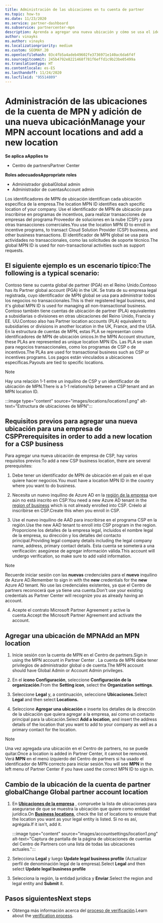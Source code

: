 ```yaml
---
title: Administración de las ubicaciones en tu cuenta de partner
ms.topic: how-to
ms.date: 11/23/2020
ms.service: partner-dashboard
ms.subservice: partnercenter-mpn
description: Aprenda a agregar una nueva ubicación y cómo se usa el identificador de MPN de ubicación en programas de incentivos, empresas de CSP, suscripciones y otras transacciones.
author: vinayks
ms.author: vinayks
ms.localizationpriority: medium
ms.custom: SEOMAY.20
ms.openlocfilehash: 03c4fb5a4adeb49602fe3736971e140ac6da6f4f
ms.sourcegitcommit: 245b4792e8221468f781f6effd1c9b23be05499a
ms.translationtype: HT
ms.contentlocale: es-ES
ms.lasthandoff: 11/24/2020
ms.locfileid: "95514809"
---
```

# <a name="manage-your-mpn-account-locations-and-add-a-new-location"></a><span data-ttu-id="f5c85-103">Administración de las ubicaciones de la cuenta de MPN y adición de una nueva ubicación</span><span class="sxs-lookup"><span data-stu-id="f5c85-103">Manage your MPN account locations and add a new location</span></span>

<span data-ttu-id="f5c85-104">**Se aplica a**</span><span class="sxs-lookup"><span data-stu-id="f5c85-104">**Applies to**</span></span>

- <span data-ttu-id="f5c85-105">Centro de partners</span><span class="sxs-lookup"><span data-stu-id="f5c85-105">Partner Center</span></span>

<span data-ttu-id="f5c85-106">**Roles adecuados**</span><span class="sxs-lookup"><span data-stu-id="f5c85-106">**Appropriate roles**</span></span>

- <span data-ttu-id="f5c85-107">Administrador global</span><span class="sxs-lookup"><span data-stu-id="f5c85-107">Global admin</span></span>
- <span data-ttu-id="f5c85-108">Administrador de cuentas</span><span class="sxs-lookup"><span data-stu-id="f5c85-108">Account admin</span></span>

<span data-ttu-id="f5c85-109">Los identificadores de MPN de ubicación identifican cada ubicación específica de la empresa.</span><span class="sxs-lookup"><span data-stu-id="f5c85-109">The location MPN ID identifies each specific location of your company.</span></span> <span data-ttu-id="f5c85-110">Use el identificador de MPN de ubicación para inscribirse en programas de incentivos, para realizar transacciones de empresas del programa Proveedor de soluciones en la nube (CSP) y para otras transacciones comerciales.</span><span class="sxs-lookup"><span data-stu-id="f5c85-110">You use the location MPN ID to enroll in incentive programs, to transact Cloud Solution Provider (CSP) business, and other business transactions.</span></span> <span data-ttu-id="f5c85-111">El identificador de MPN global se usa para actividades no transaccionales, como las solicitudes de soporte técnico.</span><span class="sxs-lookup"><span data-stu-id="f5c85-111">The global MPN ID is used for non-transactional activities such as support requests.</span></span>

## <a name="the-following-is-a-typical-scenario"></a><span data-ttu-id="f5c85-112">El siguiente ejemplo es un escenario típico:</span><span class="sxs-lookup"><span data-stu-id="f5c85-112">The following is a typical scenario:</span></span>

<span data-ttu-id="f5c85-113">Contoso tiene su cuenta global de partner (PGA) en el Reino Unido.</span><span class="sxs-lookup"><span data-stu-id="f5c85-113">Contoso has its Partner global account (PGA) in the UK.</span></span> <span data-ttu-id="f5c85-114">Se trata de su empresa legal registrada, cuyo identificador de MPN global se usa para administrar todos los negocios no transaccionales.</span><span class="sxs-lookup"><span data-stu-id="f5c85-114">This is their registered legal business, and it's global MPN ID is used for managing all non-transactional business.</span></span> <span data-ttu-id="f5c85-115">Contoso también tiene cuentas de ubicación de partner (PLA) equivalentes a subsidiarias o divisiones en otras ubicaciones del Reino Unido, Francia y EE. UU.</span><span class="sxs-lookup"><span data-stu-id="f5c85-115">Contoso also has Partner location accounts (PLA) equivalent to subsidiaries or divisions in another location in the UK, France, and the USA.</span></span> <span data-ttu-id="f5c85-116">En la estructura de cuentas de MPN, estas PLA se representan como identificadores de MPN de ubicación únicos.</span><span class="sxs-lookup"><span data-stu-id="f5c85-116">In the MPN Account structure, these PLAs are represented as unique location MPN IDs.</span></span> <span data-ttu-id="f5c85-117">Las PLA se usan para negocios transaccionales, como los programas de CSP o de incentivos.</span><span class="sxs-lookup"><span data-stu-id="f5c85-117">The PLAs are used for transactional business such as CSP or incentives programs.</span></span> <span data-ttu-id="f5c85-118">Los pagos están vinculados a ubicaciones específicas.</span><span class="sxs-lookup"><span data-stu-id="f5c85-118">Payouts are tied to specific locations.</span></span> 

>[!NOTE]
><span data-ttu-id="f5c85-119">Hay una relación 1-1 entre un inquilino de CSP y un identificador de ubicación de MPN.</span><span class="sxs-lookup"><span data-stu-id="f5c85-119">There is a 1-1 relationship between a CSP tenant and an MPN location ID.</span></span>

:::image type="content" source="images/locations/locations1.png" alt-text="Estructura de ubicaciones de MPN":::

## <a name="prerequisites-in-order-to-add-a-new-location-for-a-csp-business"></a><span data-ttu-id="f5c85-121">Requisitos previos para agregar una nueva ubicación para una empresa de CSP</span><span class="sxs-lookup"><span data-stu-id="f5c85-121">Prerequisites in order to add a new location for a CSP business</span></span>

<span data-ttu-id="f5c85-122">Para agregar una nueva ubicación de empresa de CSP, hay varios requisitos previos:</span><span class="sxs-lookup"><span data-stu-id="f5c85-122">To add a new CSP business location, there are several prerequisites:</span></span>

1. <span data-ttu-id="f5c85-123">Debe tener un identificador de MPN de ubicación en el país en el que quiere hacer negocios.</span><span class="sxs-lookup"><span data-stu-id="f5c85-123">You must have a location MPN ID in the country where you want to do business.</span></span>

1. <span data-ttu-id="f5c85-124">Necesita un nuevo inquilino de Azure AD en la [región de la empresa](regional-authorization-overview.md) que aún no está inscrito en CSP.</span><span class="sxs-lookup"><span data-stu-id="f5c85-124">You need a new Azure AD tenant in the [region of business](regional-authorization-overview.md) which is not already enrolled into CSP.</span></span> <span data-ttu-id="f5c85-125">Créelo al inscribirse en CSP.</span><span class="sxs-lookup"><span data-stu-id="f5c85-125">Create this when you enroll in CSP.</span></span>
 
3. <span data-ttu-id="f5c85-126">Use el nuevo inquilino de AAD para inscribirse en el programa CSP en la región.</span><span class="sxs-lookup"><span data-stu-id="f5c85-126">Use the new AAD tenant to enroll into CSP program in the region.</span></span>
<span data-ttu-id="f5c85-127">Proporcione los detalles de la empresa legal, incluidos el nombre legal de la empresa, su dirección y los detalles del contacto principal.</span><span class="sxs-lookup"><span data-stu-id="f5c85-127">Providing legal company details including the legal company name, address, primary contact details.</span></span> <span data-ttu-id="f5c85-128">Esta cuenta se someterá a una verificación: asegúrese de agregar información válida.</span><span class="sxs-lookup"><span data-stu-id="f5c85-128">This account will undergo verification, so make sure to add valid information.</span></span>

>[!NOTE] 
 ><span data-ttu-id="f5c85-129">Recuerde iniciar sesión con las **nuevas** credenciales para el **nuevo** inquilino de Azure AD.</span><span class="sxs-lookup"><span data-stu-id="f5c85-129">Remember to sign in with the **new** credentials for the **new** Azure AD tenant.</span></span> <span data-ttu-id="f5c85-130">No use las credenciales existentes, ya que el Centro de partners reconocerá que ya tiene una cuenta.</span><span class="sxs-lookup"><span data-stu-id="f5c85-130">Don't use your existing credentials as Partner Center will recognize you as already having an account.</span></span>

4. <span data-ttu-id="f5c85-131">Acepte el contrato Microsoft Partner Agreement y active la cuenta.</span><span class="sxs-lookup"><span data-stu-id="f5c85-131">Accept the Microsoft Partner Agreement and activate the account.</span></span>

## <a name="add-an-mpn-location"></a><span data-ttu-id="f5c85-132">Agregar una ubicación de MPN</span><span class="sxs-lookup"><span data-stu-id="f5c85-132">Add an MPN location</span></span>

1. <span data-ttu-id="f5c85-133">Inicie sesión con la cuenta de MPN en el Centro de partners.</span><span class="sxs-lookup"><span data-stu-id="f5c85-133">Sign in using the MPN account in Partner Center .</span></span> <span data-ttu-id="f5c85-134">La cuenta de MPN debe tener privilegios de administrador global o de cuenta.</span><span class="sxs-lookup"><span data-stu-id="f5c85-134">The MPN account should have Global Admin or Account Admin privileges.</span></span> 

1. <span data-ttu-id="f5c85-135">En el **icono Configuración**, seleccione **Configuración de la organización**.</span><span class="sxs-lookup"><span data-stu-id="f5c85-135">From the **Setting icon**, select the **Organization settings**.</span></span>

2. <span data-ttu-id="f5c85-136">Seleccione **Legal** y, a continuación, seleccione **Ubicaciones.**</span><span class="sxs-lookup"><span data-stu-id="f5c85-136">Select **Legal** and then select **Locations.**</span></span>

3. <span data-ttu-id="f5c85-137">Seleccione **Agregar una ubicación** e inserte los detalles de la dirección de la ubicación que quiera agregar a la empresa, así como un contacto principal para la ubicación.</span><span class="sxs-lookup"><span data-stu-id="f5c85-137">Select **Add a location**, and insert the address details of the location that you want to add to your company as well as a primary contact for the location.</span></span>

> [!NOTE]
> <span data-ttu-id="f5c85-138">Una vez agregada una ubicación en el Centro de partners, no se puede quitar.</span><span class="sxs-lookup"><span data-stu-id="f5c85-138">Once a location is added in Partner Center, it cannot be removed.</span></span> <span data-ttu-id="f5c85-139">Verá **MPN** en el menú izquierdo del Centro de partners si ha usado el identificador de MPN correcto para iniciar sesión.</span><span class="sxs-lookup"><span data-stu-id="f5c85-139">You will see **MPN** in the left menu of Partner Center if you have used the correct MPN ID to sign in.</span></span>

## <a name="change-global-partner-account-location"></a><span data-ttu-id="f5c85-140">Cambio de la ubicación de la cuenta de partner global</span><span class="sxs-lookup"><span data-stu-id="f5c85-140">Change Global partner account location</span></span>

1. <span data-ttu-id="f5c85-141">En **[Ubicaciones de la empresa](https://partner.microsoft.com/dashboard/account/v3/organization/legalinfo#mpn)** , compruebe la lista de ubicaciones para asegurarse de que se muestra la ubicación que quiere como entidad jurídica.</span><span class="sxs-lookup"><span data-stu-id="f5c85-141">On **[Business locations](https://partner.microsoft.com/dashboard/account/v3/organization/legalinfo#mpn)**, check the list of locations to ensure that the location you want as your legal entity is listed.</span></span> <span data-ttu-id="f5c85-142">Si no es así, agrégala.</span><span class="sxs-lookup"><span data-stu-id="f5c85-142">If it isn't, add it.</span></span>

   :::image type="content" source="images/accountsettings/location1.png" alt-text="Captura de pantalla de la página de ubicaciones de cuentas del Centro de Partners con una lista de todas las ubicaciones actuales.":::

2. <span data-ttu-id="f5c85-144">Selecciona **Legal** y luego **Update legal business profile** (Actualizar perfil de denominación legal de la empresa).</span><span class="sxs-lookup"><span data-stu-id="f5c85-144">Select **Legal** and then select **Update legal business profile**</span></span>
  
3. <span data-ttu-id="f5c85-145">Selecciona la región, la entidad jurídica y **Enviar**.</span><span class="sxs-lookup"><span data-stu-id="f5c85-145">Select the region and legal entity and **Submit** it.</span></span>

  
## <a name="next-steps"></a><span data-ttu-id="f5c85-146">Pasos siguientes</span><span class="sxs-lookup"><span data-stu-id="f5c85-146">Next steps</span></span>

- <span data-ttu-id="f5c85-147">Obtenga más información acerca del [proceso de verificación](verification-responses.md).</span><span class="sxs-lookup"><span data-stu-id="f5c85-147">Learn about the [verification process](verification-responses.md).</span></span>
